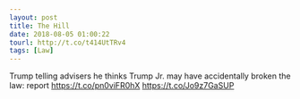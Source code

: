 ```yaml
---
layout: post
title: The Hill
date: 2018-08-05 01:00:22
tourl: http://t.co/t414UtTRv4
tags: [Law]
---
```

Trump telling advisers he thinks Trump Jr. may have accidentally broken the law: report https://t.co/pn0viFR0hX https://t.co/Jo9z7GaSUP